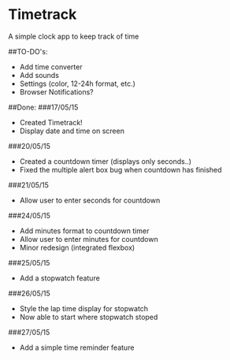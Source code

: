 # Timetrack
A simple clock app to keep track of time

##TO-DO's:
- Add time converter
- Add sounds
- Settings (color, 12-24h format, etc.)
- Browser Notifications?

##Done:
###17/05/15
- Created Timetrack!
- Display date and time on screen

###20/05/15
- Created a countdown timer (displays only seconds..)
- Fixed the multiple alert box bug when countdown has finished

###21/05/15
- Allow user to enter seconds for countdown

###24/05/15
- Add minutes format to countdown timer 
- Allow user to enter minutes for countdown
- Minor redesign (integrated flexbox)

###25/05/15
- Add a stopwatch feature

###26/05/15
- Style the lap time display for stopwatch
- Now able to start where stopwatch stoped

###27/05/15
- Add a simple time reminder feature

